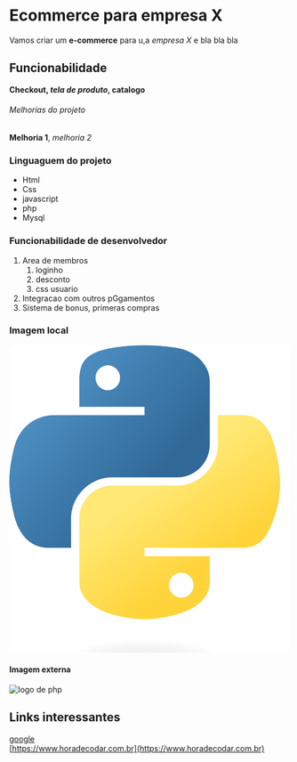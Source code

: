 # Ecommerce para empresa X

Vamos criar um **e-commerce** para u,a *empresa X* e bla bla bla

## Funcionabilidade

**Checkout, _tela de produto_, catalogo**

###### Melhorias do projeto

__Melhoria 1__, _melhoria 2_


### Linguaguem do projeto

* Html
* Css
* javascript
* php
* Mysql

### Funcionabilidade de desenvolvedor

1. Area de membros
   1. loginho
   2. desconto
   3. css usuario
2. Integracao com outros pGgamentos
3. Sistema de bonus, primeras compras

### Imagem local
  ![logo de python](img/Python-logo-notext.svg.png)

#### Imagem externa
  ![logo de php](https://upload.wikimedia.org/wikipedia/commons/thumb/2/27/PHP-logo.svg/711px-PHP-logo.svg.png)

## Links interessantes

[google](https://www.google.com.br)  
[https://www.horadecodar.com.br](https://www.horadecodar.com.br)